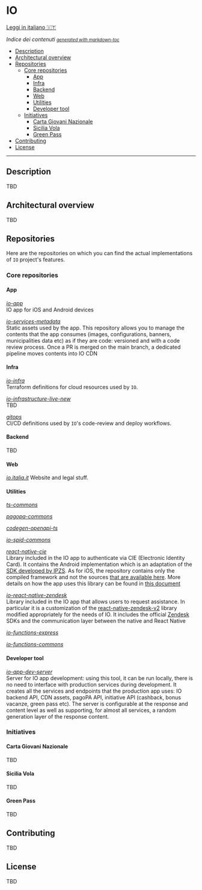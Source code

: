 # IO
[Leggi in italiano 🇮🇹](README.md)

*Indice dei contenuti* <small><i><a href='http://ecotrust-canada.github.io/markdown-toc/'>generated with markdown-toc</a></i></small>
- [Description](#description)
- [Architectural overview](#architectural-overview)
- [Repositories](#repositories)
  * [Core repositories](#core-repositories)
    + [App](#app)
    + [Infra](#infra)
    + [Backend](#backend)
    + [Web](#web)
    + [Utilities](#utilities)
    + [Developer tool](#developer-tool)
  * [Initiatives](#iniziatives)
    + [Carta Giovani Nazionale](#carta-giovani-nazionale)
    + [Sicilia Vola](#sicilia-vola)
    + [Green Pass](#green-pass)
- [Contributing](#contributing)
- [License](#license)


----

## Description
TBD
## Architectural overview
TBD

## Repositories
Here are the repositories on which you can find the actual implementations of `IO` project's features.


### Core repositories
#### App
*[io-app](https://github.com/pagopa/io-app)* <br/>IO app for iOS and Android devices

*[io-services-metadata](https://github.com/pagopa/io-services-metadata)* <br/>
Static assets used by the app.
This repository allows you to manage the contents that the app consumes (images, configurations, banners, municipalities data etc)
as if they are code: versioned and with a code review process. Once a PR is merged on the main branch, a dedicated pipeline
moves contents into IO CDN

#### Infra
*[io-infra](https://github.com/pagopa/io-infra)* <br/>Terraform definitions for cloud resources used by `IO`.

*[io-infrastructure-live-new](https://github.com/pagopa/io-infrastructure-live-new)* <br/> TBD

*[gitops](https://github.com/pagopa/gitops)* <br/>CI/CD definitions used by `IO`'s code-review and deploy workflows.
#### Backend
TBD

#### Web
*[io.italia.it](https://github.com/pagopa/io-infra)* Website and legal stuff.

#### Utilities
*[ts-commons](https://github.com/pagopa/ts-commons)*

*[pagopa-commons](https://github.com/pagopa/pagopa-commons)*

*[codegen-openapi-ts](https://github.com/pagopa/codegen-openapi-ts)*

*[io-spid-commons](https://github.com/pagopa/io-spid-commons)*

*[react-native-cie](https://github.com/pagopa/io-cie-sdk)* <br/>
Library included in the IO app to authenticate via CIE (Electronic Identity Card). It contains the Android implementation which is an adaptation of the [SDK developed by IPZS](https://github.com/italia/cieid-android-sdk). 
As for iOS, the repository contains only the compiled framework and not the sources [that are available here](https://github.com/pagopa/io-cie-ios-sdk). More details on how the app uses this library can be found in [this document](https://github.com/pagopa/io/blob/add-io-app-repo/assets/docs/io-app-cie.pdf)

*[io-react-native-zendesk](https://github.com/pagopa/io-react-native-zendesk)* <br/>
Library included in the IO app that allows users to request assistance. 
In particular it is a customization of the [react-native-zendesk-v2](https://github.com/Saranshmalik/react-native-zendesk) library modified appropriately for the needs of IO. 
It includes the official [Zendesk](https://www.zendesk.com/) SDKs and the communication layer between the native and React Native

*[io-functions-express](https://github.com/pagopa/io-functions-express)*

*[io-functions-commons](https://github.com/pagopa/io-functions-commons)*

#### Developer tool
*[io-app-dev-server](https://github.com/pagopa/io-dev-api-server)* <br/>
Server for IO app development: using this tool, it can be run locally, there is no need to interface with production services during development. 
It creates all the services and endpoints that the production app uses: IO backend API, CDN assets, pagoPA API, initiative API (cashback, bonus vacanze, green pass etc). 
The server is configurable at the response and content level as well as supporting, for almost all services, a random generation layer of the response content.

### Initiatives

#### Carta Giovani Nazionale
TBD
#### Sicilia Vola
TBD
#### Green Pass
TBD

## Contributing
TBD

## License
TBD